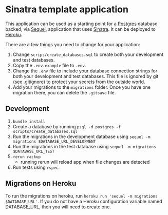 # Sinatra template application

This application can be used as a starting point for a [Postgres](http://www.postgresql.org/)
database backed, via [Sequel](http://sequel.jeremyevans.net/), application that uses
[Sinatra](http://www.sinatrarb.com/). It can be deployed to [Heroku](https://www.heroku.com/).

There are a few things you need to change for your application:

1. Change `scrips/create_databases.sql` to create both your development and test databases.
1. Copy the `.env.example` file to `.env`.
1. Change the `.env` file to include your database connection strings for both your development
and test databases. This file is ignored by git (see .gitignore) to protect your secrets
from the outside world.
1. Add your migrations to the `migrations` folder. Once you have one migration there, you can
delete the `.gitsave` file.

## Development
1. `bundle install`
1. Create a database by running `psql -d postgres -f scripts/create_databases.sql`
1. Run the migrations in the development database using `sequel -m migrations $DATABASE_URL_DEVELOPMENT`
1. Run the migrations in the test database using `sequel -m migrations $DATABASE_URL_TEST`
1. `rerun rackup`
    * running rerun will reload app when file changes are detected
1. Run tests using `rspec`.

## Migrations on Heroku
To run the migrations on heroku, run `heroku run 'sequel -m migrations $DATABASE_URL'`. If you
do not have a Heroku configuration variable named DATABASE_URL, then you will need to create one.
